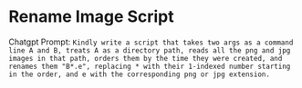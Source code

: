 # Rename Image Script

Chatgpt Prompt: `Kindly write a script that takes two args as a command line A and B, treats A as a directory path, reads all the png and jpg images in that path, orders them by the time they were created, and renames them "B*.e", replacing * with their 1-indexed number starting in the order, and e with the corresponding png or jpg extension.`
